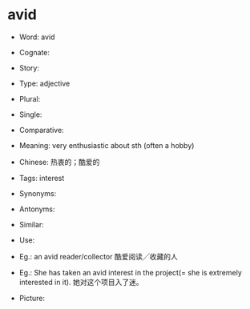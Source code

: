 # avid

- Word: avid
- Cognate: 
- Story: 

- Type: adjective
- Plural: 
- Single: 
- Comparative: 
- Meaning: very enthusiastic about sth (often a hobby)
- Chinese: 热衷的；酷爱的
- Tags: interest
- Synonyms: 
- Antonyms: 
- Similar: 
- Use: 
- Eg.: an avid reader/collector 酷爱阅读╱收藏的人
- Eg.: She has taken an avid interest in the project(= she is extremely interested in it). 她对这个项目入了迷。
- Picture: 

